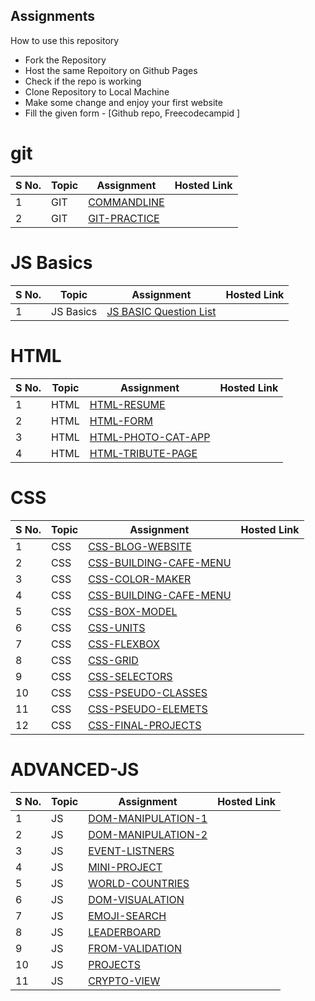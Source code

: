 ## Assignments

How to use this repository

- Fork the Repository
- Host the same Repoitory on Github Pages
- Check if the repo is working
- Clone Repository to Local Machine
- Make some change and enjoy your first website
- Fill the given form - [Github repo, Freecodecampid ]

# git

| S No. | Topic | Assignment                                                | Hosted Link |
| ----- | ----- | --------------------------------------------------------- | ----------- |
| 1     | GIT   | [COMMANDLINE](./00-Git/GIT-101-CommandLine%20Assignment/) |
| 2     | GIT   | [GIT-PRACTICE](./00-Git/GIT-102-GIT-PRACTICE/)            |             |

# JS Basics

| S No. | Topic     | Assignment                                | Hosted Link |
| ----- | --------- | ----------------------------------------- | ----------- |
| 1     | JS Basics | [JS BASIC Question List](./01-JS-BASICS/) |             |

# HTML

| S No. | Topic | Assignment                                              | Hosted Link |
| ----- | ----- | ------------------------------------------------------- | ----------- |
| 1     | HTML  | [HTML-RESUME](./02-HTML/101-HTML-RESUME)                |             |
| 2     | HTML  | [HTML-FORM](./02-HTML/102-HTML-FORM/)                   |             |
| 3     | HTML  | [HTML-PHOTO-CAT-APP](./02-HTML/103-HTML-Photo-Cat-App/) |             |
| 4     | HTML  | [HTML-TRIBUTE-PAGE](./02-HTML/104-HTML-TRIBUTE-PAGE/)   |             |

# CSS

| S No. | Topic | Assignment                                                        | Hosted Link |
| ----- | ----- | ----------------------------------------------------------------- | ----------- |
| 1     | CSS   | [CSS-BLOG-WEBSITE](./03-CSS/201-CSS-BLOG-WEBSITE/)                |             |
| 2     | CSS   | [CSS-BUILDING-CAFE-MENU](./03-CSS/202-CSS-Building-Cafe-Menu/)    |             |
| 3     | CSS   | [CSS-COLOR-MAKER](./03-CSS/203-CSS-COLOR-MARKER/)                 |             |
| 4     | CSS   | [CSS-BUILDING-CAFE-MENU](./03-CSS/204-CSS-COLOR/)                 |             |
| 5     | CSS   | [CSS-BOX-MODEL](./03-CSS/205-CSS-BOX-MODEL/)                      |             |
| 6     | CSS   | [CSS-UNITS](./03-CSS/206-CSS%20Units/)                            |             |
| 7     | CSS   | [CSS-FLEXBOX](./03-CSS/207%20CSS%20Flexbox/)                      |             |
| 8     | CSS   | [CSS-GRID](./03-CSS/208%20CSS%20Grid/)                            |             |
| 9     | CSS   | [CSS-SELECTORS](./03-CSS/209%20Advance%20CSS%20Selectors/)        |             |
| 10    | CSS   | [CSS-PSEUDO-CLASSES](./03-CSS/210%20CSS%20Pseudo%20Classes/)      |             |
| 11    | CSS   | [CSS-PSEUDO-ELEMETS](./03-CSS/211%20CSS%20-%20Pseudo%20Elements/) |             |
| 12    | CSS   | [CSS-FINAL-PROJECTS](./03-CSS/212%20Final%20Projects/)            |             |

# ADVANCED-JS

| S No. | Topic | Assignment                                                                | Hosted Link |
| ----- | ----- | ------------------------------------------------------------------------- | ----------- |
| 1     | JS    | [DOM-MANIPULATION-1](./04-Advance-JS/301-DOM-Manipulation/)               |             |
| 2     | JS    | [DOM-MANIPULATION-2](./04-Advance-JS/302-DOM-Manipulation/)               |             |
| 3     | JS    | [EVENT-LISTNERS](./04-Advance-JS/303-event-listeners/)                    |             |
| 4     | JS    | [MINI-PROJECT](./04-Advance-JS/304-Mini-Project-Solar%20System/)          |             |
| 5     | JS    | [WORLD-COUNTRIES](./04-Advance-JS/305-WorldCountries-Data-Visualization/) |             |
| 6     | JS    | [DOM-VISUALATION](./04-Advance-JS/306-Data-visualization/)                |             |
| 7     | JS    | [EMOJI-SEARCH](./04-Advance-JS/307-Emoji-search/)                         |             |
| 8     | JS    | [LEADERBOARD](./04-Advance-JS/308-leaderboard/)                           |             |
| 9     | JS    | [FROM-VALIDATION](./04-Advance-JS/309-form-validation/)                   |             |
| 10    | JS    | [PROJECTS](./04-Advance-JS/310-Projects/)                                 |             |
| 11    | JS    | [CRYPTO-VIEW](./04-Advance-JS/311-crypto-view/)                           |             |
